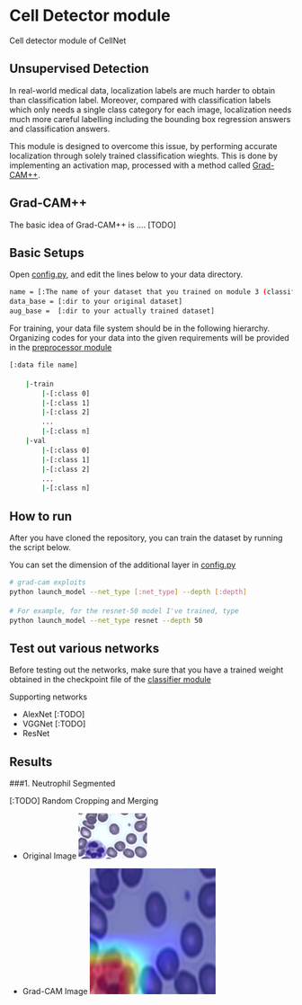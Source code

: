 Cell Detector module
================================================================================================
Cell detector module of CellNet

## Unsupervised Detection
In real-world medical data, localization labels are much harder to obtain than classification label.
Moreover, compared with classification labels which only needs a single class category for each image,
localization needs much more careful labelling including the bounding box regression answers and classification answers.

This module is designed to overcome this issue, by performing accurate localization through solely trained classification wieghts.
This is done by implementing an activation map, processed with a method called [Grad-CAM++]().

## Grad-CAM++
The basic idea of Grad-CAM++ is ....
[TODO]

## Basic Setups
Open [config.py](./config.py), and edit the lines below to your data directory.

```bash
name = [:The name of your dataset that you trained on module 3 (classifier)]
data_base = [:dir to your original dataset]
aug_base =  [:dir to your actually trained dataset]
```

For training, your data file system should be in the following hierarchy.
Organizing codes for your data into the given requirements will be provided in the [preprocessor module](../1_preprocessor)

```bash
[:data file name]

    |-train
        |-[:class 0]
        |-[:class 1]
        |-[:class 2]
        ...
        |-[:class n]
    |-val
        |-[:class 0]
        |-[:class 1]
        |-[:class 2]
        ...
        |-[:class n]
```

## How to run
After you have cloned the repository, you can train the dataset by running the script below.

You can set the dimension of the additional layer in [config.py](./config.py)

```bash
# grad-cam exploits
python launch_model --net_type [:net_type] --depth [:depth]

# For example, for the resnet-50 model I've trained, type
python launch_model --net_type resnet --depth 50
```

## Test out various networks
Before testing out the networks, make sure that you have a trained weight obtained in the checkpoint file of the [classifier module](../3_classifier)

Supporting networks
- AlexNet [:TODO]
- VGGNet  [:TODO]
- ResNet

## Results

###1. Neutrophil Segmented

[:TODO] Random Cropping and Merging

- Original Image
![alt_tag](../imgs/detection/before.png)

- Grad-CAM Image
![alt_tag](../imgs/detection/after.png)
